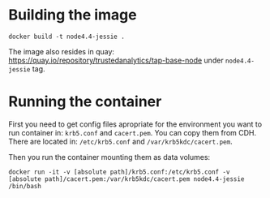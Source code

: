 # Building the image
```docker build -t node4.4-jessie .```

The image also resides in quay: https://quay.io/repository/trustedanalytics/tap-base-node under `node4.4-jessie` tag.

# Running the container
First you need to get config files apropriate for the environment you want to run container in: `krb5.conf` and `cacert.pem`.
You can copy them from CDH. There are located in: `/etc/krb5.conf` and `/var/krb5kdc/cacert.pem`.

Then you run the container mounting them as data volumes:
```
docker run -it -v [absolute path]/krb5.conf:/etc/krb5.conf -v [absolute path]/cacert.pem:/var/krb5kdc/cacert.pem node4.4-jessie /bin/bash
```
